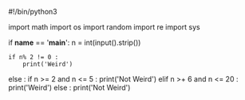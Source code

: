 #!/bin/python3

import math
import os
import random
import re
import sys



if __name__ == '__main__':
    n = int(input().strip())

    if n% 2 != 0 :
        print('Weird')
else :
    if n >= 2 and n <= 5 :
         print('Not Weird')
    elif n >+ 6 and n <= 20 :
        print('Weird')
    else :
        print('Not Weird')
